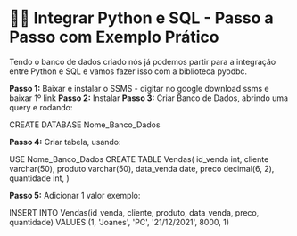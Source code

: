 # 👨‍💻️ Integrar Python e SQL - Passo a Passo com Exemplo Prático



Tendo o banco de dados criado nós já podemos partir para a integração entre Python e SQL e vamos fazer isso com a biblioteca pyodbc.



**Passo 1:** Baixar e instalar o SSMS - digitar no google download ssms e baixar 1º link
**Passo 2:** Instalar
**Passo 3:** Criar Banco de Dados, abrindo uma query e rodando:

CREATE DATABASE Nome_Banco_Dados

**Passo 4:** Criar tabela, usando:

USE Nome_Banco_Dados
CREATE TABLE Vendas(
    id_venda int,
    cliente varchar(50),
    produto varchar(50),
    data_venda date,
    preco decimal(6, 2),
    quantidade int,
    )

**Passo 5:** Adicionar 1 valor exemplo:

INSERT INTO Vendas(id_venda, cliente, produto, data_venda, preco, quantidade)
VALUES
    (1, 'Joanes', 'PC', '21/12/2021', 8000, 1)